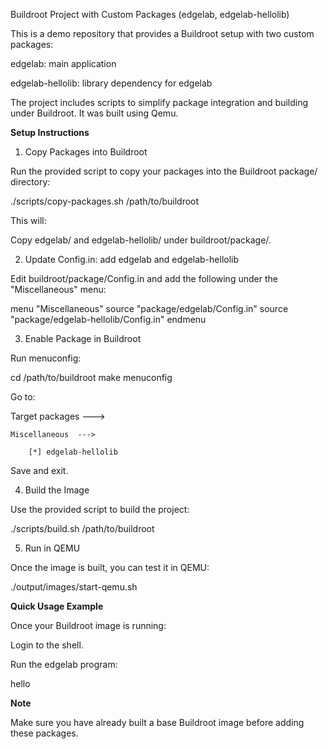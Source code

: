 Buildroot Project with Custom Packages (edgelab, edgelab-hellolib)

This is a demo repository that provides a Buildroot setup with two custom packages:

edgelab: main application

edgelab-hellolib: library dependency for edgelab

The project includes scripts to simplify package integration and building under Buildroot.
It was built using Qemu.


**Setup Instructions**
1. Copy Packages into Buildroot

Run the provided script to copy your packages into the Buildroot package/ directory:

./scripts/copy-packages.sh /path/to/buildroot


This will:

Copy edgelab/ and edgelab-hellolib/ under buildroot/package/.

2. Update Config.in: add edgelab and edgelab-hellolib

Edit buildroot/package/Config.in and add the following under the "Miscellaneous" menu:

menu "Miscellaneous"
    source "package/edgelab/Config.in"
    source "package/edgelab-hellolib/Config.in"
endmenu

3. Enable Package in Buildroot

Run menuconfig:

cd /path/to/buildroot
make menuconfig


Go to:

Target packages  --->

    Miscellaneous  --->
    
        [*] edgelab-hellolib


Save and exit.

4. Build the Image

Use the provided script to build the project:

./scripts/build.sh /path/to/buildroot


5. Run in QEMU

Once the image is built, you can test it in QEMU:

./output/images/start-qemu.sh


**Quick Usage Example**

Once your Buildroot image is running:

Login to the shell.

Run the edgelab program:

hello


**Note**

Make sure you have already built a base Buildroot image before adding these packages.

